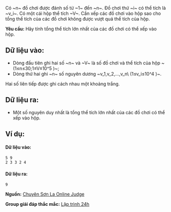 Có ~n~ đồ chơi được đánh số từ ~1~ đến ~n~. Đồ chơi thứ ~i~ có thể tích là ~v_i~. Có một cái hộp thể tích ~V~. Cần xếp các đồ chơi vào hộp sao cho tổng thể tích của các đồ chơi không được vượt quá thể tích của hộp.

**Yêu cầu:** Hãy tính tổng thể tích lớn nhất của các đồ chơi có thể xếp vào hộp.

## Dữ liệu vào:
- Dòng đầu tiên ghi hai số ~n~ và ~V~ là số đồ chơi và thể tích của hộp ~(1≤n≤30;1≤V≤10^5 )~;
- Dòng thứ hai ghi ~n~ số nguyên dương ~v_1,v_2,…,v_n\ (1≤v_i≤10^4 )~.

Hai số liên tiếp được ghi cách nhau một khoảng trắng.

## Dữ liệu ra:
- Một số nguyên duy nhất là tổng thể tích lớn nhất của các đồ chơi có thể xếp vào hộp.

## Ví dụ:
#### Dữ liệu vào:
```
5 9
2 3 3 2 4
```

#### Dữ liệu ra:
```
9
```
**Nguồn:** [Chuyên Sơn La Online Judge](http://csloj.ddns.net/)

**Group giải đáp thắc mắc:** [Lập trình 24h](https://www.facebook.com/groups/1386904321519984)